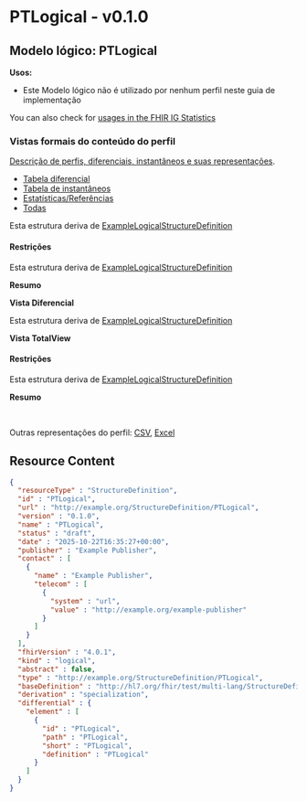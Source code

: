 # PTLogical - v0.1.0

## Modelo lógico: PTLogical 

**Usos:**

* Este Modelo lógico não é utilizado por nenhum perfil neste guia de implementação

You can also check for [usages in the FHIR IG Statistics](https://packages2.fhir.org/xig/lang.dependent|current/StructureDefinition/PTLogical)

### Vistas formais do conteúdo do perfil

 [Descrição de perfis, diferenciais, instantâneos e suas representações](http://build.fhir.org/ig/FHIR/ig-guidance/readingIgs.html#structure-definitions). 

*  [Tabela diferencial](#tabs-diff) 
*  [Tabela de instantâneos](#tabs-snap) 
*  [Estatísticas/Referências](#tabs-summ) 
*  [Todas](#tabs-all) 

Esta estrutura deriva de [ExampleLogicalStructureDefinition](https://build.fhir.org/ig/FHIR/multi-lang-test-ig/StructureDefinition-LogicalExample.html) 

#### Restrições

Esta estrutura deriva de [ExampleLogicalStructureDefinition](https://build.fhir.org/ig/FHIR/multi-lang-test-ig/StructureDefinition-LogicalExample.html) 

**Resumo**

 **Vista Diferencial** 

Esta estrutura deriva de [ExampleLogicalStructureDefinition](https://build.fhir.org/ig/FHIR/multi-lang-test-ig/StructureDefinition-LogicalExample.html) 

 **Vista TotalView** 

#### Restrições

Esta estrutura deriva de [ExampleLogicalStructureDefinition](https://build.fhir.org/ig/FHIR/multi-lang-test-ig/StructureDefinition-LogicalExample.html) 

**Resumo**

 

Outras representações do perfil: [CSV](../StructureDefinition-PTLogical.csv), [Excel](../StructureDefinition-PTLogical.xlsx) 



## Resource Content

```json
{
  "resourceType" : "StructureDefinition",
  "id" : "PTLogical",
  "url" : "http://example.org/StructureDefinition/PTLogical",
  "version" : "0.1.0",
  "name" : "PTLogical",
  "status" : "draft",
  "date" : "2025-10-22T16:35:27+00:00",
  "publisher" : "Example Publisher",
  "contact" : [
    {
      "name" : "Example Publisher",
      "telecom" : [
        {
          "system" : "url",
          "value" : "http://example.org/example-publisher"
        }
      ]
    }
  ],
  "fhirVersion" : "4.0.1",
  "kind" : "logical",
  "abstract" : false,
  "type" : "http://example.org/StructureDefinition/PTLogical",
  "baseDefinition" : "http://hl7.org/fhir/test/multi-lang/StructureDefinition/LogicalExample",
  "derivation" : "specialization",
  "differential" : {
    "element" : [
      {
        "id" : "PTLogical",
        "path" : "PTLogical",
        "short" : "PTLogical",
        "definition" : "PTLogical"
      }
    ]
  }
}

```
